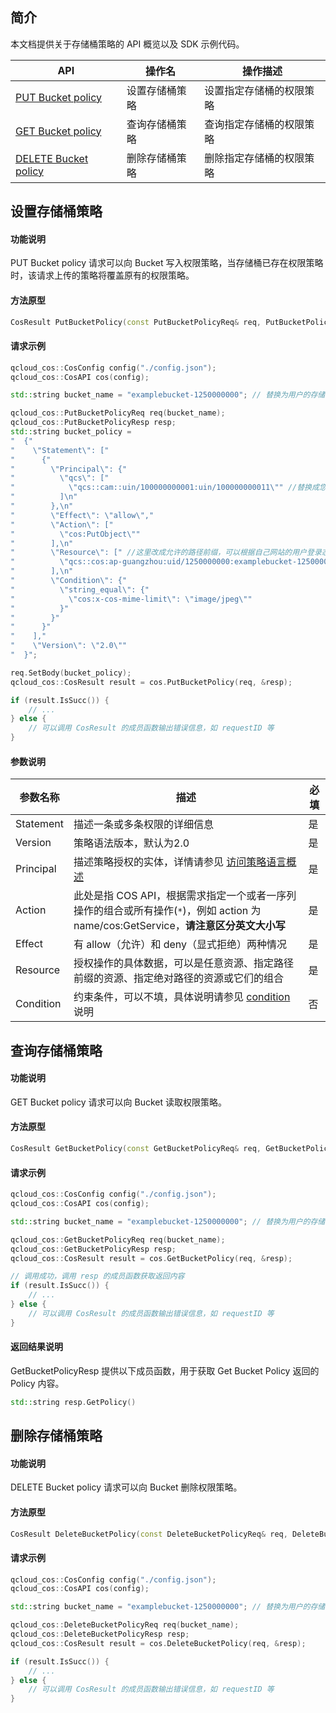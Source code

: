 ## 简介

本文档提供关于存储桶策略的 API 概览以及 SDK 示例代码。

| API                                                          | 操作名         | 操作描述                 |
| ------------------------------------------------------------ | -------------- | ------------------------ |
| [PUT Bucket policy](https://intl.cloud.tencent.com/document/product/436/8282) | 设置存储桶策略 | 设置指定存储桶的权限策略 |
| [GET Bucket policy](https://intl.cloud.tencent.com/document/product/436/8276) | 查询存储桶策略 | 查询指定存储桶的权限策略 |
| [DELETE Bucket policy](https://intl.cloud.tencent.com/document/product/436/8285) | 删除存储桶策略 | 删除指定存储桶的权限策略 |

## 设置存储桶策略

#### 功能说明

PUT Bucket policy 请求可以向 Bucket 写入权限策略，当存储桶已存在权限策略时，该请求上传的策略将覆盖原有的权限策略。

#### 方法原型
```cpp
CosResult PutBucketPolicy(const PutBucketPolicyReq& req, PutBucketPolicyResp* resp)
```

#### 请求示例
```cpp
qcloud_cos::CosConfig config("./config.json");
qcloud_cos::CosAPI cos(config);

std::string bucket_name = "examplebucket-1250000000"; // 替换为用户的存储桶名，由 bucketname-appid 组成，appid 必须填入，可以在 COS 控制台查看存储桶名称：https://console.cloud.tencent.com/cos5/bucket

qcloud_cos::PutBucketPolicyReq req(bucket_name);
qcloud_cos::PutBucketPolicyResp resp;
std::string bucket_policy = 
"  {"
"    \"Statement\": ["
"      {"
"        \"Principal\": {"
"          \"qcs\": ["
"            \"qcs::cam::uin/100000000001:uin/100000000011\"" //替换成您想授予权限的账户 uin
"          ]\n"
"        },\n"
"        \"Effect\": \"allow\","
"        \"Action\": ["
"          \"cos:PutObject\""
"        ],\n"
"        \"Resource\": [" //这里改成允许的路径前缀，可以根据自己网站的用户登录态判断允许上传的具体路径，例子： a.jpg 或者 a/* 或者 * (使用通配符*存在重大安全风险, 请谨慎评估使用)
"          \"qcs::cos:ap-guangzhou:uid/1250000000:examplebucket-1250000000/exampleobject\""
"        ],\n"
"        \"Condition\": {"
"          \"string_equal\": {"
"            \"cos:x-cos-mime-limit\": \"image/jpeg\""
"          }"
"        }"
"      }"
"    ],"
"    \"Version\": \"2.0\""
"  }";

req.SetBody(bucket_policy);
qcloud_cos::CosResult result = cos.PutBucketPolicy(req, &resp);

if (result.IsSucc()) {
    // ...
} else {
    // 可以调用 CosResult 的成员函数输出错误信息，如 requestID 等
} 
```

#### 参数说明

| 参数名称| 描述  | 必填 |
| ----| ---- | ---- |
| Statement | 描述一条或多条权限的详细信息 | 是                  |
| Version | 策略语法版本，默认为2.0 | 是           |
| Principal | 描述策略授权的实体，详情请参见 [访问策略语言概述](https://intl.cloud.tencent.com/document/product/436/18023) | 是 |
| Action | 此处是指 COS API，根据需求指定一个或者一序列操作的组合或所有操作(`*`)，例如 action 为 name/cos:GetService，**请注意区分英文大小写** | 是      |
| Effect | 有 allow（允许）和 deny（显式拒绝）两种情况 | 是 |
| Resource | 授权操作的具体数据，可以是任意资源、指定路径前缀的资源、指定绝对路径的资源或它们的组合 | 是 |
| Condition | 约束条件，可以不填，具体说明请参见 [condition](https://intl.cloud.tencent.com/document/product/598/10603) 说明 | 否 |

## 查询存储桶策略

#### 功能说明

GET Bucket policy 请求可以向 Bucket 读取权限策略。

#### 方法原型

```cpp
CosResult GetBucketPolicy(const GetBucketPolicyReq& req, GetBucketPolicyResp* resp)
```

#### 请求示例
```cpp
qcloud_cos::CosConfig config("./config.json");
qcloud_cos::CosAPI cos(config);

std::string bucket_name = "examplebucket-1250000000"; // 替换为用户的存储桶名，由 bucketname-appid 组成，appid 必须填入，可以在 COS 控制台查看存储桶名称：https://console.cloud.tencent.com/cos5/bucket

qcloud_cos::GetBucketPolicyReq req(bucket_name);
qcloud_cos::GetBucketPolicyResp resp;
qcloud_cos::CosResult result = cos.GetBucketPolicy(req, &resp);

// 调用成功，调用 resp 的成员函数获取返回内容
if (result.IsSucc()) {
    // ...
} else {
    // 可以调用 CosResult 的成员函数输出错误信息，如 requestID 等
} 
```

#### 返回结果说明
GetBucketPolicyResp 提供以下成员函数，用于获取 Get Bucket Policy 返回的 Policy 内容。
```cpp
std::string resp.GetPolicy()
```

## 删除存储桶策略

#### 功能说明

DELETE Bucket policy 请求可以向 Bucket 删除权限策略。

#### 方法原型

```cpp
CosResult DeleteBucketPolicy(const DeleteBucketPolicyReq& req, DeleteBucketPolicyResp* resp)
```

#### 请求示例

```cpp
qcloud_cos::CosConfig config("./config.json");
qcloud_cos::CosAPI cos(config);

std::string bucket_name = "examplebucket-1250000000"; // 替换为用户的存储桶名，由 bucketname-appid 组成，appid 必须填入，可以在 COS 控制台查看存储桶名称：https://console.cloud.tencent.com/cos5/bucket

qcloud_cos::DeleteBucketPolicyReq req(bucket_name);
qcloud_cos::DeleteBucketPolicyResp resp;
qcloud_cos::CosResult result = cos.DeleteBucketPolicy(req, &resp);

if (result.IsSucc()) {
    // ...
} else {
    // 可以调用 CosResult 的成员函数输出错误信息，如 requestID 等
} 

```

